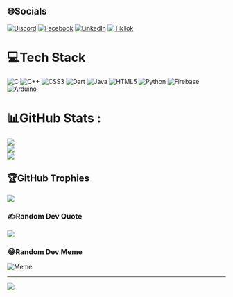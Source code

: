 
## 🌐Socials
[![Discord](https://img.shields.io/badge/Discord-%237289DA.svg?logo=discord&logoColor=white)](https://discord.com/users/duyhuong._77988) [![Facebook](https://img.shields.io/badge/Facebook-%231877F2.svg?logo=Facebook&logoColor=white)](https://www.facebook.com/hoang.huong.412164) [![LinkedIn](https://img.shields.io/badge/LinkedIn-%230077B5.svg?logo=linkedin&logoColor=white)](https://www.linkedin.com/in/duy-hướng-hoàng-178174368/) [![TikTok](https://img.shields.io/badge/TikTok-%23000000.svg?logo=TikTok&logoColor=white)](https://www.tiktok.com/@duyhuong215) 

# 💻Tech Stack
![C](https://img.shields.io/badge/c-%2300599C.svg?style=for-the-badge&logo=c&logoColor=white) ![C++](https://img.shields.io/badge/c++-%2300599C.svg?style=for-the-badge&logo=c%2B%2B&logoColor=white) ![CSS3](https://img.shields.io/badge/css3-%231572B6.svg?style=for-the-badge&logo=css3&logoColor=white) ![Dart](https://img.shields.io/badge/dart-%230175C2.svg?style=for-the-badge&logo=dart&logoColor=white) ![Java](https://img.shields.io/badge/java-%23ED8B00.svg?style=for-the-badge&logo=java&logoColor=white) ![HTML5](https://img.shields.io/badge/html5-%23E34F26.svg?style=for-the-badge&logo=html5&logoColor=white) ![Python](https://img.shields.io/badge/python-3670A0?style=for-the-badge&logo=python&logoColor=ffdd54) ![Firebase](https://img.shields.io/badge/firebase-%23039BE5.svg?style=for-the-badge&logo=firebase) ![Arduino](https://img.shields.io/badge/-Arduino-00979D?style=for-the-badge&logo=Arduino&logoColor=white)
# 📊GitHub Stats :
![](https://github-readme-stats.vercel.app/api?username=HoangDuyHuong&theme=radical&hide_border=false&include_all_commits=false&count_private=false)<br/>
![](https://github-readme-streak-stats.herokuapp.com/?user=HoangDuyHuong&theme=radical&hide_border=false)<br/>
![](https://github-readme-stats.vercel.app/api/top-langs/?username=HoangDuyHuong&theme=radical&hide_border=false&include_all_commits=false&count_private=false&layout=compact)

## 🏆GitHub Trophies
![](https://github-trophies.vercel.app/?username=HoangDuyHuong&theme=radical&no-frame=false&no-bg=false&margin-w=4)

### ✍️Random Dev Quote
![](https://quotes-github-readme.vercel.app/api?type=horizontal&theme=radical)

### 😂Random Dev Meme
![Meme](https://i.redd.it/eyo2s0ahs64f1.gif)

---
[![](https://visitcount.itsvg.in/api?id=HoangDuyHuong&icon=0&color=0)](https://visitcount.itsvg.in)

